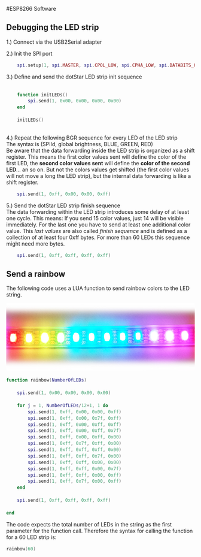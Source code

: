 #ESP8266 Software


## Debugging the LED strip

1.) Connect via the USB2Serial adapter

2.) Init the SPI port
```lua
    spi.setup(1, spi.MASTER, spi.CPOL_LOW, spi.CPHA_LOW, spi.DATABITS_8, 0);
```

3.) Define and send the dotStar LED strip init sequence
```lua

    function initLEDs()
        spi.send(1, 0x00, 0x00, 0x00, 0x00)
    end

    initLEDs()    
    
```

4.) Repeat the following BGR sequence for every LED of the LED strip    
   The syntax is (SPIId, global brightness, BLUE, GREEN, RED)    
   Be aware that the data forwarding inside the LED strip is organized as a shift register. This means the first color values sent will define the color of the first LED, the **second color values sent** will define the **color of the second LED**... an so on. But not the colors values get shifted (the first color values will not move a long the LED strip), but the internal data forwarding is like a shift register.
```lua
    spi.send(1, 0xff, 0x00, 0x00, 0xff)
```

5.) Send the dotStar LED strip finish sequence    
   The data forwarding within the LED strip introduces some delay of at least one cycle. This means: If you send 15 color values, just 14 will be visible immediately. For the last one you have to send at least one additional color value. This *last values* are also called *finish sequence* and is defined as a collection of at least four 0xff bytes. For more than 60 LEDs this sequence might need more bytes.
```lua
    spi.send(1, 0xff, 0xff, 0xff, 0xff)
```

## Send a rainbow

The following code uses a LUA function to send rainbow colors to the LED string.

<img src="rainbow.jpg" alt="lamp" width="800px" height="180px">

```lua
function rainbow(NumberOfLEDs)

	spi.send(1, 0x00, 0x00, 0x00, 0x00)
	
	for j = 1, NumberOfLEDs/12+1, 1 do
		spi.send(1, 0xff, 0x00, 0x00, 0xff)
		spi.send(1, 0xff, 0x00, 0x7f, 0xff)
		spi.send(1, 0xff, 0x00, 0xff, 0xff)
		spi.send(1, 0xff, 0x00, 0xff, 0x7f)
		spi.send(1, 0xff, 0x00, 0xff, 0x00)
		spi.send(1, 0xff, 0x7f, 0xff, 0x00)
		spi.send(1, 0xff, 0xff, 0xff, 0x00)
		spi.send(1, 0xff, 0xff, 0x7f, 0x00)
		spi.send(1, 0xff, 0xff, 0x00, 0x00)
		spi.send(1, 0xff, 0xff, 0x00, 0x7f)
		spi.send(1, 0xff, 0xff, 0x00, 0xff)
		spi.send(1, 0xff, 0x7f, 0x00, 0xff)	
	end
	
	spi.send(1, 0xff, 0xff, 0xff, 0xff)
	
end
```

The code expects the total number of LEDs in the string as the first parameter for the function call. Therefore the syntax for calling the function for a 60 LED strip is:

```lua
rainbow(60)
```
